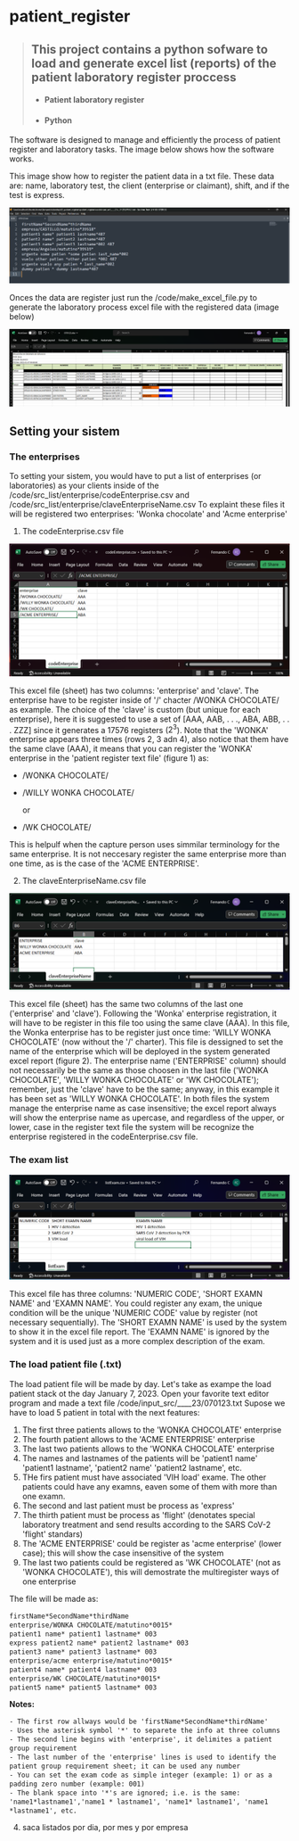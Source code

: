 # patient_register

> ## **This project contains a python sofware to load and generate excel list (reports) of the patient laboratory register proccess**
> - #### Patient laboratory register
> - #### Python

The software is designed to manage and efficiently the process of patient register and laboratory tasks. The image below shows how the software works.

This image show how to register the patient data in a txt file. These data are: name, laboratory test, the client (enterprise or claimant), shift, and if the test is express.

![](/aux_src/at_txt.png)

Onces the data are register just run the /code/make_excel_file.py to generate the laboratory process excel file with the registered data (image below)

![](/aux_src/at_excel.png)

## **Setting your sistem**

### The enterprises

To setting your sistem, you would have to put a list of enterprises (or laboratories) as your clients inside of the /code/src_list/enterprise/codeEnterprise.csv and /code/src_list/enterprise/claveEnterpriseName.csv To explaint these files it will be registered two enterprises: 'Wonka chocolate' and 'Acme enterprise'

1. The codeEnterprise.csv file

![](/aux_src/codeEnterprise.png)

This excel file (sheet) has two columns: 'enterprise' and 'clave'. The enterprise have to be register inside of '/' chacter /WONKA CHOCOLATE/ as example. The choice of the 'clave' is custom (but unique for each enterprise), here it is suggested to use a set of [AAA, AAB,  . . ., ABA, ABB, . . . ZZZ] since it generates a 17576 registers ($2^3$). Note that the 'WONKA' enterprise appears three times (rows 2, 3 adn 4), also notice that them have the same clave (AAA), it means that you can register the 'WONKA' enterprise in the 'patient register text file' (figure 1) as:

* /WONKA CHOCOLATE/
* /WILLY WONKA CHOCOLATE/

    or

* /WK CHOCOLATE/

This is helpulf when the capture person uses simmilar terminology for the same enterprise. It is not neccesary register the same enterprise more than one time, as is the case of the 'ACME ENTERPRISE'. 

2. The claveEnterpriseName.csv file

![](/aux_src/claveEnterpriseName.png)

This excel file (sheet) has the same two columns of the last one ('enterprise' and 'clave'). Following the 'Wonka' enterprise registration, it will have to be register in this file too using the same clave (AAA). In this file, the Wonka enterprise has to be register just once time: 'WILLY WONKA CHOCOLATE' (now without the '/' charter). This file is dessigned to set the name of the enterprise which will be deployed in the system generated excel report (figure 2). The enterprise name ('ENTERPRISE' column) should not necessarily be the same as those choosen in the last file ('WONKA CHOCOLATE', 'WILLY WONKA CHOCOLATE' or 'WK CHOCOLATE'); remember, just the 'clave' have to be the same; anyway, in this example it has been set as 'WILLY WONKA CHOCOLATE'. In both files the system manage the enterprise name as case insensitive; the excel report always will show the enterprise name as upercase, and regardless of the upper, or lower, case in the register text file the system will be recognize the enterprise registered in the codeEnterprise.csv file.


### The exam list

![](/aux_src/examList.png)

This excel file has three columns: 'NUMERIC CODE', 'SHORT EXAMN NAME' and 'EXAMN NAME'. You could register any exam, the unique condition will be the unique 'NUMERIC CODE' value by register (not necessary sequentially). The 'SHORT EXAMN NAME' is used by the system to show it in the excel file report. The 'EXAMN NAME' is ignored by the system and it is used just as a more complex description of the exam.


### The load patient file (.txt)

The load patient file will be made by day. Let's take as exampe the load patient stack ot the day January 7, 2023. Open your favorite text editor program and made a text file /code/input_src/____23/070123.txt Supose we have to load 5 patient in total with the next features:

1. The first three patients allows to the 'WONKA CHOCOLATE' enterprise 
2. The fourth patient allows to the 'ACME ENTERPRISE' enterprise
3. The last two patients allows to the 'WONKA CHOCOLATE' enterprise
4. The names and lastnames of the patients will be 'patient1 name' 'patient1 lastname', 'patient2 name' 'patient2 lastname', etc.
5. THe firs patient must have associated 'VIH load' exame. The other patients could have any examns, eaven some of them with more than one examn.
6. The second and last patient must be process as 'express'
7. The thirth patient must be process as 'flight' (denotates special laboratory treatment and send results according to the SARS CoV-2 'flight' standars)
8. The 'ACME ENTERPRISE' could be register as 'acme enterprise' (lower case); this will show the case insensitive of the system
9. The last two patients could be registered as 'WK CHOCOLATE' (not as 'WONKA CHOCOLATE'), this will demostrate the multiregister ways of one enterprise

The file will be made as:
```text
firstName*SecondName*thirdName
enterprise/WONKA CHOCOLATE/matutino*0015*
patient1 name* patient1 lastname* 003
express patient2 name* patient2 lastname* 003
patient3 name* patient3 lastname* 003
enterprise/acme enterprise/matutino*0015*
patient4 name* patient4 lastname* 003
enterprise/WK CHOCOLATE/matutino*0015*
patient5 name* patient5 lastname* 003

```

**Notes:**

    - The first row allways would be 'firstName*SecondName*thirdName'
    - Uses the asterisk symbol '*' to separete the info at three columns
    - The second line begins with 'enterprise', it delimites a patient group requirement
    - The last number of the 'enterprise' lines is used to identify the patient group requirement sheet; it can be used any number
    - You can set the exam code as simple integer (example: 1) or as a padding zero number (example: 001)
    - The blank space into '*'s are ignored; i.e. is the same: 'name1*lastname1','name1 * lastname1', 'name1* lastname1', 'name1 *lastname1', etc.

4) saca listados por dia, por mes y por empresa 
